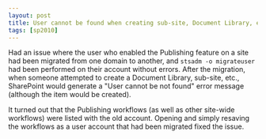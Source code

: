 ```yaml
---
layout: post
title: User cannot be found when creating sub-site, Document Library, etc.
tags: [sp2010]
---
```


Had an issue where the user who enabled the Publishing feature on a site had been migrated from one domain to another, and `stsadm -o migrateuser` had been performed on their account without errors. After the migration, when someone attempted to create a Document Library, sub-site, etc., SharePoint would generate a "User cannot be not found" error message (although the item would be created).

It turned out that the Publishing workflows (as well as other site-wide workflows) were listed with the old account.  Opening and simply resaving the workflows as a user account that had been migrated fixed the issue.